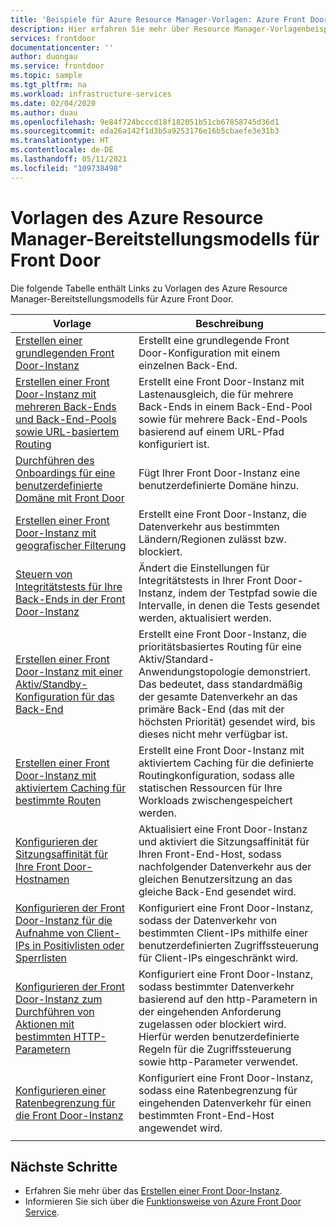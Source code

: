 ```yaml
---
title: 'Beispiele für Azure Resource Manager-Vorlagen: Azure Front Door'
description: Hier erfahren Sie mehr über Resource Manager-Vorlagenbeispiele für Azure Front Door, u. a. über Vorlagen zum Erstellen einer grundlegenden Front Door-Instanz und zum Konfigurieren der Front Door-Ratenbegrenzung.
services: frontdoor
documentationcenter: ''
author: duongau
ms.service: frontdoor
ms.topic: sample
ms.tgt_pltfrm: na
ms.workload: infrastructure-services
ms.date: 02/04/2020
ms.author: duau
ms.openlocfilehash: 9e84f724bcccd18f182051b51cb67858745d36d1
ms.sourcegitcommit: eda26a142f1d3b5a9253176e16b5cbaefe3e31b3
ms.translationtype: HT
ms.contentlocale: de-DE
ms.lasthandoff: 05/11/2021
ms.locfileid: "109738498"
---
```

# <a name="azure-resource-manager-deployment-model-templates-for-front-door"></a>Vorlagen des Azure Resource Manager-Bereitstellungsmodells für Front Door

Die folgende Tabelle enthält Links zu Vorlagen des Azure Resource Manager-Bereitstellungsmodells für Azure Front Door.

| Vorlage | Beschreibung |
| ---| ---|
| [Erstellen einer grundlegenden Front Door-Instanz](https://github.com/Azure/azure-quickstart-templates/tree/master/101-front-door-create-basic)| Erstellt eine grundlegende Front Door-Konfiguration mit einem einzelnen Back-End. |
| [Erstellen einer Front Door-Instanz mit mehreren Back-Ends und Back-End-Pools sowie URL-basiertem Routing](https://github.com/Azure/azure-quickstart-templates/tree/master/101-front-door-create-multiple-backends)| Erstellt eine Front Door-Instanz mit Lastenausgleich, die für mehrere Back-Ends in einem Back-End-Pool sowie für mehrere Back-End-Pools basierend auf einem URL-Pfad konfiguriert ist. |
| [Durchführen des Onboardings für eine benutzerdefinierte Domäne mit Front Door](https://github.com/Azure/azure-quickstart-templates/tree/master/101-front-door-custom-domain)| Fügt Ihrer Front Door-Instanz eine benutzerdefinierte Domäne hinzu. |
| [Erstellen einer Front Door-Instanz mit geografischer Filterung](https://github.com/Azure/azure-quickstart-templates/tree/master/101-front-door-geo-filtering)| Erstellt eine Front Door-Instanz, die Datenverkehr aus bestimmten Ländern/Regionen zulässt bzw. blockiert. |
| [Steuern von Integritätstests für Ihre Back-Ends in der Front Door-Instanz](https://github.com/Azure/azure-quickstart-templates/tree/master/201-front-door-health-probes)| Ändert die Einstellungen für Integritätstests in Ihrer Front Door-Instanz, indem der Testpfad sowie die Intervalle, in denen die Tests gesendet werden, aktualisiert werden. |
| [Erstellen einer Front Door-Instanz mit einer Aktiv/Standby-Konfiguration für das Back-End](https://github.com/Azure/azure-quickstart-templates/tree/master/201-front-door-priority-lb)| Erstellt eine Front Door-Instanz, die prioritätsbasiertes Routing für eine Aktiv/Standard-Anwendungstopologie demonstriert. Das bedeutet, dass standardmäßig der gesamte Datenverkehr an das primäre Back-End (das mit der höchsten Priorität) gesendet wird, bis dieses nicht mehr verfügbar ist. |
| [Erstellen einer Front Door-Instanz mit aktiviertem Caching für bestimmte Routen](https://github.com/Azure/azure-quickstart-templates/tree/master/201-front-door-create-caching)| Erstellt eine Front Door-Instanz mit aktiviertem Caching für die definierte Routingkonfiguration, sodass alle statischen Ressourcen für Ihre Workloads zwischengespeichert werden. |
| [Konfigurieren der Sitzungsaffinität für Ihre Front Door-Hostnamen](https://github.com/Azure/azure-quickstart-templates/tree/master/201-front-door-session-affinity) | Aktualisiert eine Front Door-Instanz und aktiviert die Sitzungsaffinität für Ihren Front-End-Host, sodass nachfolgender Datenverkehr aus der gleichen Benutzersitzung an das gleiche Back-End gesendet wird. |
| [Konfigurieren der Front Door-Instanz für die Aufnahme von Client-IPs in Positivlisten oder Sperrlisten](https://github.com/Azure/azure-quickstart-templates/tree/master/quickstarts/microsoft.network/front-door-waf-clientip)| Konfiguriert eine Front Door-Instanz, sodass der Datenverkehr von bestimmten Client-IPs mithilfe einer benutzerdefinierten Zugriffssteuerung für Client-IPs eingeschränkt wird. |
| [Konfigurieren der Front Door-Instanz zum Durchführen von Aktionen mit bestimmten HTTP-Parametern](https://github.com/Azure/azure-quickstart-templates/tree/master/quickstarts/microsoft.network/front-door-waf-http-params)| Konfiguriert eine Front Door-Instanz, sodass bestimmter Datenverkehr basierend auf den http-Parametern in der eingehenden Anforderung zugelassen oder blockiert wird. Hierfür werden benutzerdefinierte Regeln für die Zugriffssteuerung sowie http-Parameter verwendet. |
| [Konfigurieren einer Ratenbegrenzung für die Front Door-Instanz](https://github.com/Azure/azure-quickstart-templates/tree/master/quickstarts/microsoft.network/front-door-rate-limiting)| Konfiguriert eine Front Door-Instanz, sodass eine Ratenbegrenzung für eingehenden Datenverkehr für einen bestimmten Front-End-Host angewendet wird. |
| | |

## <a name="next-steps"></a>Nächste Schritte

- Erfahren Sie mehr über das [Erstellen einer Front Door-Instanz](quickstart-create-front-door.md).
- Informieren Sie sich über die [Funktionsweise von Azure Front Door Service](front-door-routing-architecture.md).
